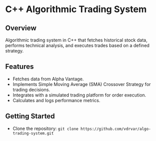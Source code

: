 # C++ Algorithmic Trading System

## Overview

Algorithmic trading system in C++ that fetches historical stock data, performs technical analysis, and executes trades based on a defined strategy.

## Features

- Fetches data from Alpha Vantage.
- Implements Simple Moving Average (SMA) Crossover Strategy for trading decisions.
- Integrates with a simulated trading platform for order execution.
- Calculates and logs performance metrics.

## Getting Started

- Clone the repository: `git clone https://github.com/vdrvar/algo-trading-system.git`
